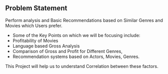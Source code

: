 
## Problem Statement

Perform analysis and Basic Recommendations based on Similar Genres and Movies which Users prefer.

* Some of the Key Points on which we will be focusing include:
* Profitability of Movies
* Language based Gross Analysis
* Comparison of Gross and Profit for Different Genres,
* Recommendation systems based on Actors, Movies, Genres.

This Project will help us to understand Correlation between these factors.

